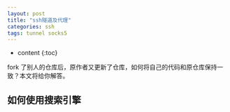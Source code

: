 ```yaml
---
layout: post
title: "ssh隧道及代理"
categories: ssh
tags: tunnel socks5
---  
```


* content
{:toc}

fork 了别人的仓库后，原作者又更新了仓库，如何将自己的代码和原仓库保持一致？本文将给你解答。





## 如何使用搜索引擎
